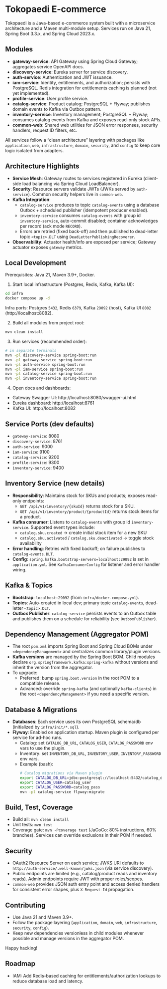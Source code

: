 # Tokopaedi E-commerce

Tokopaedi is a Java-based e-commerce system built with a microservice architecture and a Maven multi-module setup. Services run on Java 21, Spring Boot 3.3.x, and Spring Cloud 2023.x.

## Modules
- **gateway-service**: API Gateway using Spring Cloud Gateway; aggregates service OpenAPI docs.
- **discovery-service**: Eureka server for service discovery.
- **auth-service**: Authentication and JWT issuance.
- **iam-service**: Identity, entitlements, and authorization; persists with PostgreSQL. Redis integration for entitlements caching is planned (not yet implemented).
- **profile-service**: User profile service.
- **catalog-service**: Product catalog; PostgreSQL + Flyway; publishes domain events to Kafka via Outbox pattern.
- **inventory-service**: Inventory management; PostgreSQL + Flyway; consumes catalog events from Kafka and exposes read-only stock APIs.
- **common-web**: Shared web utilities for JSON error responses, security handlers, request ID filters, etc.

All services follow a “clean architecture” layering with packages like `application`, `web`, `infrastructure`, `domain`, `security`, and `config` to keep core logic isolated from adapters.

## Architecture Highlights
- **Service Mesh**: Gateway routes to services registered in Eureka (client-side load balancing via Spring Cloud LoadBalancer).
- **Security**: Resource servers validate JWTs (JWKs served by `auth-service`). Common security helpers live in `common-web`.
- **Kafka Integration**:
  - `catalog-service` produces to topic `catalog-events` using a database Outbox + scheduled publisher (idempotent producer enabled).
  - `inventory-service` consumes `catalog-events` with group id `inventory-service`, auto-commit disabled; container acknowledges per record (ack mode `RECORD`).
  - Errors are retried (fixed back-off) and then published to dead-letter topic `<topic>.DLT` using `DeadLetterPublishingRecoverer`.
- **Observability**: Actuator health/info are exposed per service; Gateway actuator exposes `gateway` metrics.

## Local Development
Prerequisites: Java 21, Maven 3.9+, Docker.

1) Start local infrastructure (Postgres, Redis, Kafka, Kafka UI):
```bash
cd infra
docker compose up -d
```
Infra ports: Postgres `5432`, Redis `6379`, Kafka `29092` (host), Kafka UI `8082` (http://localhost:8082).

2) Build all modules from project root:
```bash
mvn clean install
```

3) Run services (recommended order):
```bash
# in separate terminals
mvn -pl discovery-service spring-boot:run
mvn -pl gateway-service spring-boot:run
mvn -pl auth-service spring-boot:run
mvn -pl iam-service spring-boot:run
mvn -pl catalog-service spring-boot:run
mvn -pl inventory-service spring-boot:run
```

4) Open docs and dashboards:
- Gateway Swagger UI: http://localhost:8080/swagger-ui.html
- Eureka dashboard: http://localhost:8761
- Kafka UI: http://localhost:8082

## Service Ports (dev defaults)
- `gateway-service`: 8080
- `discovery-service`: 8761
- `auth-service`: 9000
- `iam-service`: 9100
- `catalog-service`: 9200
- `profile-service`: 9300
- `inventory-service`: 9400

## Inventory Service (new details)
- **Responsibility**: Maintains stock for SKUs and products; exposes read-only endpoints:
  - `GET /api/v1/inventory/{skuId}` returns stock for a SKU.
  - `GET /api/v1/inventory/product/{productId}` returns stock items for a product.
- **Kafka consumer**: Listens to `catalog-events` with group id `inventory-service`. Supported event types include:
  - `catalog.sku.created` → create initial stock item for a new SKU
  - `catalog.sku.activated` / `catalog.sku.deactivated` → toggle stock availability
- **Error handling**: Retries with fixed backoff; on failure publishes to `catalog-events.DLT`.
- **Config**: `spring.kafka.bootstrap-servers=localhost:29092` is set in `application.yml`. See `KafkaConsumerConfig` for listener and error handler wiring.

## Kafka & Topics
- **Bootstrap**: `localhost:29092` (from `infra/docker-compose.yml`).
- **Topics**: Auto-created in local dev; primary topic `catalog-events`, dead-letter `<topic>.DLT`.
- **Outbox Publisher**: `catalog-service` persists events to an Outbox table and publishes them on a schedule for reliability (see `OutboxPublisher`).

## Dependency Management (Aggregator POM)
- The root `pom.xml` imports Spring Boot and Spring Cloud BOMs under `<dependencyManagement>` and centralizes common library/plugin versions.
- **Kafka versions** are managed by the Spring Boot BOM. Child modules declare `org.springframework.kafka:spring-kafka` without versions and inherit the version from the aggregator.
- To upgrade:
  - Preferred: bump `spring.boot.version` in the root POM to a compatible release.
  - Advanced: override `spring-kafka` (and optionally `kafka-clients`) in the root `<dependencyManagement>` if you need a specific version.

## Database & Migrations
- **Databases**: Each service uses its own PostgreSQL schema/db (initialized by `infra/init/*.sql`).
- **Flyway**: Enabled on application startup. Maven plugin is configured per service for ad-hoc runs.
  - Catalog: set `CATALOG_DB_URL`, `CATALOG_USER`, `CATALOG_PASSWORD` env vars to use the plugin.
  - Inventory: set `INVENTORY_DB_URL`, `INVENTORY_USER`, `INVENTORY_PASSWORD` env vars.
  - Example (bash):
    ```bash
    # Catalog migrations via Maven plugin
    export CATALOG_DB_URL=jdbc:postgresql://localhost:5432/catalog_db
    export CATALOG_USER=catalog_user
    export CATALOG_PASSWORD=catalog_pass
    mvn -pl catalog-service flyway:migrate
    ```

## Build, Test, Coverage
- Build all: `mvn clean install`
- Unit tests: `mvn test`
- Coverage gate: `mvn -Pcoverage test` (JaCoCo: 80% instructions, 60% branches). Services can override exclusions in their POM if needed.

## Security
- OAuth2 Resource Server on each service; JWKS URI defaults to `http://auth-service/.well-known/jwks.json` (via service discovery).
- Public endpoints are limited (e.g., catalog/product reads and inventory reads). Admin endpoints require JWT with proper roles/scopes.
- `common-web` provides JSON auth entry point and access denied handlers for consistent error shapes, plus `X-Request-Id` propagation.

## Contributing
- Use Java 21 and Maven 3.9+.
- Follow the package layering (`application`, `domain`, `web`, `infrastructure`, `security`, `config`).
- Keep new dependencies versionless in child modules whenever possible and manage versions in the aggregator POM.

Happy hacking!

## Roadmap
- IAM: Add Redis-based caching for entitlements/authorization lookups to reduce database load and latency.

